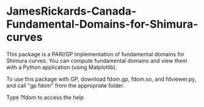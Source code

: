 # JamesRickards-Canada-Fundamental-Domains-for-Shimura-curves

This package is a PARI/GP implementation of fundamental domains for Shimura curves. You can compute fundamental domains and view them with a Python application (using Matplotlib).

To use this package with GP, download fdom.gp, fdom.so, and fdviewer.py, and call "gp fdom" from the appropriate folder.

Type ?fdom to access the help
